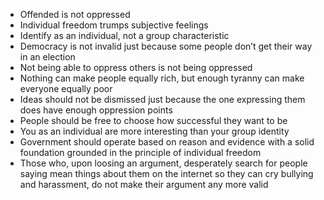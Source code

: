 - Offended is not oppressed
- Individual freedom trumps subjective feelings
- Identify as an individual, not a group characteristic
- Democracy is not invalid just because some people don’t get their way in an election
- Not being able to oppress others is not being oppressed
- Nothing can make people equally rich, but enough tyranny can make everyone equally poor
- Ideas should not be dismissed just because the one expressing them does have enough oppression points
- People should be free to choose how successful they want to be
- You as an individual are more interesting than your group identity
- Government should operate based on reason and evidence with a solid foundation grounded in the principle of individual freedom
- Those who, upon loosing an argument, desperately search for people saying mean things about them on the internet so they can cry bullying and harassment, do not make their argument any more valid
